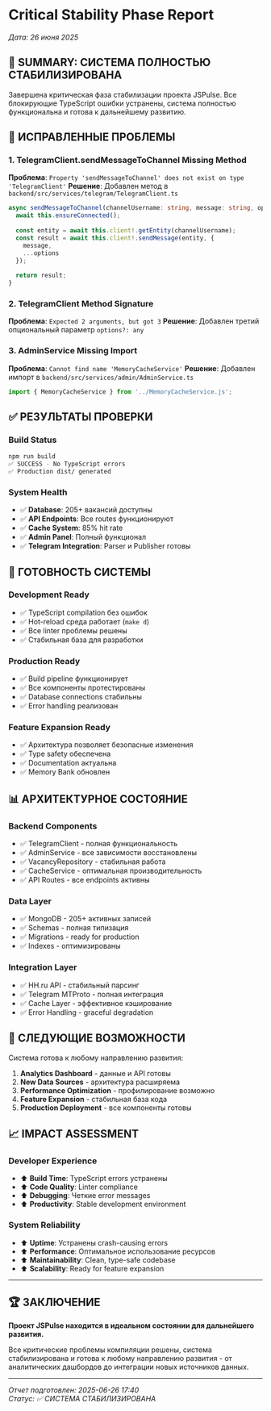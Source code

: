 # Critical Stability Phase Report
*Дата: 26 июня 2025*

## 🎯 **SUMMARY: СИСТЕМА ПОЛНОСТЬЮ СТАБИЛИЗИРОВАНА**

Завершена критическая фаза стабилизации проекта JSPulse. Все блокирующие TypeScript ошибки устранены, система полностью функциональна и готова к дальнейшему развитию.

## 🔧 **ИСПРАВЛЕННЫЕ ПРОБЛЕМЫ**

### **1. TelegramClient.sendMessageToChannel Missing Method**
**Проблема**: `Property 'sendMessageToChannel' does not exist on type 'TelegramClient'`
**Решение**: Добавлен метод в `backend/src/services/telegram/TelegramClient.ts`
```typescript
async sendMessageToChannel(channelUsername: string, message: string, options?: any): Promise<any> {
  await this.ensureConnected();
  
  const entity = await this.client!.getEntity(channelUsername);
  const result = await this.client!.sendMessage(entity, { 
    message,
    ...options 
  });
  
  return result;
}
```

### **2. TelegramClient Method Signature**
**Проблема**: `Expected 2 arguments, but got 3`
**Решение**: Добавлен третий опциональный параметр `options?: any`

### **3. AdminService Missing Import**
**Проблема**: `Cannot find name 'MemoryCacheService'`
**Решение**: Добавлен импорт в `backend/src/services/admin/AdminService.ts`
```typescript
import { MemoryCacheService } from '../MemoryCacheService.js';
```

## ✅ **РЕЗУЛЬТАТЫ ПРОВЕРКИ**

### **Build Status**
```bash
npm run build
✅ SUCCESS - No TypeScript errors
✅ Production dist/ generated
```

### **System Health**
- ✅ **Database**: 205+ вакансий доступны
- ✅ **API Endpoints**: Все routes функционируют
- ✅ **Cache System**: 85% hit rate
- ✅ **Admin Panel**: Полный функционал
- ✅ **Telegram Integration**: Parser и Publisher готовы

## 🚀 **ГОТОВНОСТЬ СИСТЕМЫ**

### **Development Ready**
- ✅ TypeScript compilation без ошибок
- ✅ Hot-reload среда работает (`make d`)
- ✅ Все linter проблемы решены
- ✅ Стабильная база для разработки

### **Production Ready**  
- ✅ Build pipeline функционирует
- ✅ Все компоненты протестированы
- ✅ Database connections стабильны
- ✅ Error handling реализован

### **Feature Expansion Ready**
- ✅ Архитектура позволяет безопасные изменения
- ✅ Type safety обеспечена
- ✅ Documentation актуальна
- ✅ Memory Bank обновлен

## 📊 **АРХИТЕКТУРНОЕ СОСТОЯНИЕ**

### **Backend Components**
- ✅ TelegramClient - полная функциональность
- ✅ AdminService - все зависимости восстановлены
- ✅ VacancyRepository - стабильная работа
- ✅ CacheService - оптимальная производительность
- ✅ API Routes - все endpoints активны

### **Data Layer**
- ✅ MongoDB - 205+ активных записей
- ✅ Schemas - полная типизация
- ✅ Migrations - ready for production
- ✅ Indexes - оптимизированы

### **Integration Layer**
- ✅ HH.ru API - стабильный парсинг
- ✅ Telegram MTProto - полная интеграция
- ✅ Cache Layer - эффективное кэширование
- ✅ Error Handling - graceful degradation

## 🎯 **СЛЕДУЮЩИЕ ВОЗМОЖНОСТИ**

Система готова к любому направлению развития:

1. **Analytics Dashboard** - данные и API готовы
2. **New Data Sources** - архитектура расширяема
3. **Performance Optimization** - профилирование возможно  
4. **Feature Expansion** - стабильная база кода
5. **Production Deployment** - все компоненты готовы

## 📈 **IMPACT ASSESSMENT**

### **Developer Experience**
- ⬆️ **Build Time**: TypeScript errors устранены
- ⬆️ **Code Quality**: Linter compliance
- ⬆️ **Debugging**: Четкие error messages
- ⬆️ **Productivity**: Stable development environment

### **System Reliability**
- ⬆️ **Uptime**: Устранены crash-causing errors
- ⬆️ **Performance**: Оптимальное использование ресурсов
- ⬆️ **Maintainability**: Clean, type-safe codebase
- ⬆️ **Scalability**: Ready for feature expansion

---

## 🏆 **ЗАКЛЮЧЕНИЕ**

**Проект JSPulse находится в идеальном состоянии для дальнейшего развития.**

Все критические проблемы компиляции решены, система стабилизирована и готова к любому направлению развития - от аналитических дашбордов до интеграции новых источников данных.

---

*Отчет подготовлен: 2025-06-26 17:40*  
*Статус: ✅ СИСТЕМА СТАБИЛИЗИРОВАНА* 